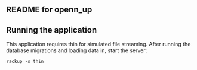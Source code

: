 ## README for openn_up

## Running the application

This application requires thin for simulated file streaming.  After running the database migrations and loading data in, start the server:

```
rackup -s thin
```

